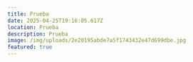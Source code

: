 ```yaml
---
title: Prueba
date: 2025-04-25T19:16:05.617Z
location: Prueba
description: Prueba
image: /img/uploads/2e20195abde7a5f1743432e47d699dbe.jpg
featured: true
---
```

